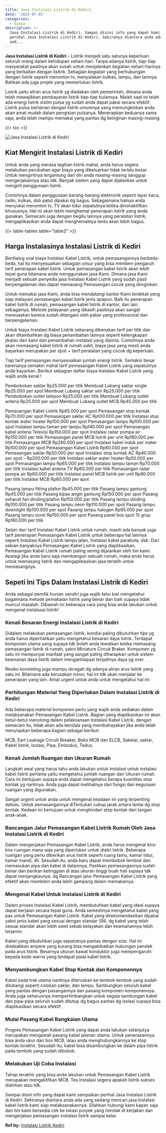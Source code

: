```yaml
---
title: Jasa Instalasi Listrik di Kediri
date: '2025-07-01'
categories:
  - biaya
description: >-
  Jasa Instalasi Listrik di Kediri. Sampai disini info yang dapat kami sampaikan
  perihal Jasa Instalasi Listrik di Kediri. Sekiranya diantara anda ada yang
  sed...
---
```


**Jasa Instalasi Listrik di Kediri** – Listrik menjadi satu satunya keperluan seluruh orang dalam kehidupan sehari-hari. Tanpa adanya listrik, tiap-tiap masyarakat pastinya akan susah untuk menjalankan kegiatan sehari-harinya yang berkaitan dengan listirik. Sebagian kegiatan yang berhubungan dengan listrik seperti menonton tv, menyalakan kulkas, lampu, dan lainnya. Bahkan ada juga projek yang memerlukan listrik.

Listrik yaitu aliran arus listrik yg diadakan oleh pemerintah, dimana anda telah mewajibkan pembayaran listrik tiap-tiap bulannya. Malah saat ini telah ada energi listrik sistim pulsa yg sudah anda dapat pakai secara efektif. Listrik pulsa berlainan dengan listrik umumnya yang memungkinkan anda akan amat mudah dalam pengisian pulsanya. Menerapkan keduanya sama saja, anda telah mampu memakai yang pantas dg keinginan masing-masing.

{{< toc >}}

![Jasa Instalasi Listrik di Kediri](/images/instalasi-listrik-murah45.png)

## Kiat Mengirit Instalasi Listrik di Kediri

Untuk anda yang merasa tagihan listrik mahal, anda harus segera melakukan perubahan agar biaya yang dikeluarkan tidak terlalu besar. Untuk mengiritnya tergantung dari diri anda masing-masing sanggup mengerjakannya atau tdk. Banyak sistem yang dapat dijalankan untuk mengirit penggunaan listrik.

Contohnya dalam penggunaan barang-barang elektronik seperti layar kaca, radio, kulkas, dsb patut dipakai dg bagus. Sebagaimana halnya anda menyukai menonton tv, TV akan tidur sepatutnya ketika dinonaktifkan khususnya. Hal ini akan lebih menghemat penerapan listrik yang anda gunakan. Semacam juga dengan begitu lainnya yang peralatan listrik, mengaplikasikan anda dapat menghematnya tentu akan lebih bagus.

{{< table-tables table="table2" >}}

## Harga Instalasinya Instalasi Listrik di Kediri

Berdialog soal biaya Instalasi Kabel Listrik, untuk pemasangannya berbeda-beda, hal itu menyesuaikan sebagian unsur yang bisa memberi pengaruh tarif penerapan kabel listrik. Untuk pemasangan kabel listrik akan lebih tepat guna bilamana anda menggunakan jasa Kami. Dimana jasa Kami menjadi sebuah penyedia jasa Instalasi Kabel Listrik yang sudah pasti berpengalaman dan dapat memasang Pemasangan cocok yang diinginkan.

Untuk memakai jasa Kami, anda bisa mendatangi kantor Kami terdekat yang siap melayani pemasangan kabel listrik jenis apapun. Baik itu penerapan kabel listrik di rumah, pemasangan kabel listrik di kantor, dan lain sebagainya. Metode pelayanan yang dikasih pastinya akan sangat memuaskan karena sudah ditangani oleh pakar yang professional dan berpengalaman.

Untuk biaya Instalasi Kabel Listrik sekarang dikenakan tarif per titik dan akan ditambahkan dg biaya penambahan lainnya seperti kelengkapan jikalau dari kami dan penambahan instalasi yang dipinta. Contohnya anda akan memasang kabel listrik di rumah sakit, biaya jasa yang mesti anda bayarkan merupakan per spot + tarif peralatan yang cocok dg keperluan.

Tiap tarif pemasangan menyesuaikan jumlah energi listrik. Semakin besar karenanya semakin mahal tarif pemasangan Kabel Listrik yang sepatutnya anda bayarkan. Berikut sebagian daftar biaya Instalasi Kabel Listrik yang wajib anda kenal !

Pembobokan saklar Rp25.000 per titik Membuat Lubang saklar single Rp25.000 per spot Membuat Lubang saklar seri Rp25.000 per titik Pembobokan outlet telepon Rp25.000 per titik Membuat Lubang outlet antena Rp25.000 per spot Membuat Lubang outlet MCB Rp45.000 per titik

Pemasangan Kabel Listrik Rp65.000 per spot Pemasangan stop kontak Rp70.000 per spot Pemasangan saklar AC Rp100.000 per titik Instalasi stop kontak water heater Rp100.000 per spot Pemasangan lampu Rp100.000 per spot Instalasi lampu taman per lampu Rp140.000 per spot Pemasangan kabel antena Televisi Rp150.000 per spot Instalasi radar pompa air Rp150.000 per titik Pemasangan panel MCB listrik per unit Rp180.000 per titik Pemasangan MCB Rp280.000 per spot Instalasi kabel induk per meter Rp100.000 per spot Pemasangan Kabel Listrik Rp60.000 per spot Pemasangan saklar Rp50.000 per spot Instalasi stop kontak AC Rp40.000 per spot – Rp200.000 per titik Instalasi saklar water heater Rp50.000 per spot Pemasangan lampu Rp65.000 per titik Instalasi lampu taman Rp70.000 per titik Instalasi kabel antena TV Rp60.000 per titik Pemasangan radar pompa air Rp60.000 per titik Instalasi panel MCB listrik per unit Rp90.000 per titik Instalasi MCB Rp60.000 per spot

Pasang lampu fitting plafon Rp45.000 per titik Pasang lampu gantung Rp45.000 per titik Pasang kipas angin gantung Rp150.000 per spot Pasang exhaust fan dinding/plafon Rp150.000 per titik Pasang lampu dinding Rp100.000 per titik Pasang lampu neon Rp110.000 per spot Pasang lampu downlight Rp100.000 per spot Pasang lampu halogen Rp95.000 per spot Pasang lampu sorot Rp150.000 per spot Pasang panel box spot 15 grup Rp180.000 per titik

Selain dari tarif Instalasi Kabel Listrik untuk rumah, masih ada banyak juga tarif penerapan Pemasangan Kabel Listrik untuk beberapa hal lainnya seperti Instalasi Kabel Listrik lampu jalan, Instalasi kabel parabola, dsb. Dari sekian banyaknya Pemasangan Kabel Listrik yang diaplikasikan, Pemasangan Kabel Listrik rumah paling sering dijalankan oleh tim kami. Apalagi jika anda baru saja membangun sebuah rumah, maka anda harus untuk memasang listrik dan mengaplikasikan jasa terlatih untuk memasangnya.

## Sepeti Ini Tips Dalam Instalasi Listrik di Kediri


Anda sebagai pemilik hunian sendiri juga wajib tahu kiat mengetahui bagaimana metode pemakaian listrik yang benar dan baik supaya tidak muncul masalah. Dibawah ini beberapa cara yang bisa anda lakukan untuk mengenal instalasai listrik!

### Kenali Besaran Energi Instalasi Listrik di Kediri

Didalam melakukan pemasangan listrik, kondisi paling dibutuhkan tips yg anda harus diperhatikan yaitu mengetahui besaran daya listrik. Terdapat komponen utama yang supaya tdk boleh anda lewatkan ketika memasang pemasangan listrik di rumah, yakni Miniature Circuit Braker. Komponen yg satu ini mempunyai manfaat yang sangat paling diharapkan untuk sistem keamanan daya listrik dalam mengantisipasi terjadinya daya yg over.

Resiko konsleting juga mampu dicegah dg adanya aliran arus listrik yang satu ini. Bilamana ada kerusakan minor, hal ini tdk akan menjalar ke penerapan yang lain. Amat urgent untuk anda untuk mengetahui hal ini.

### Perhitungan Material Yang Diperlukan Dalam Instalasi Listrik di Kediri

Ada beberapa material komponen perlu yang wajib anda sediakan dalam melaksanakan Pemasangan Kabel Listrik. Bagian yang diaplikasikan ini akan betul-betul menolong dalam pelaksanaan Instalasi Kabel Listrik. dengan semacam itu, tidak akan ada kendala yang membahayakan jika anda telah menyiapkan beberapa bagian sebagai berikut:

MCB, Eart Leakage Circuit Breaker, Boks MCB dan ELCB, Sakelar, saklar, Kabel listrik, Isolasi, Pipa, Embodus, Tedus.

### Kenali Jumlah Ruangan dan Ukuran Rumah

Langkah awal yang harus tahu anda lakukan untuk instalasi untuk instalasi kabel listrik pertama yaitu mengetahui jumlah ruangan dan Ukuran rumah. Cara ini bertujuan supaya anda dapat mengetahui berapa kuantitas stop kontak yg nantinya. Anda juga dapat melihatnya dari fungsi dan kegunaan ruangan yang digunakan.

Sangat urgent untuk anda untuk mengenal keadaan ini yang terpenting dahulu. Untuk pemasangannya diTentukan cukup jarak antara lantai dg stop kontak. Kedaan ini bertujuan untuk menghindari stop kontak dari tangan anak-anak.

### Rancangan Jalur Pemasangan Kabel Listrik Rumah Oleh Jasa Instalasi Listrik di Kediri

Dalam mengerjakan Pemasangan Kabel Listrik, anda harus mengenal kira-kira ruangan mana saja yang diperlukan untuk dialiri listrik. Beberapa ruangan yang perlu diberikan arus listrik seperti ruang tamu, kamar tidur, kamar mandi, dll. Sesudah itu, anda baru dapat membobok tembok dan memasukan pipa dan kabel di dalamnya. Pastikan pemasangannya sudah benar dan berikan ketinggian di atas ukuran tinggi buah hati supaya tdk dapat menjangkaunya. dg Rancangan jalur Pemasangan Kabel Listrik yang efektif akan membikin anda lebih gampang dalam memakainya.

### Mengenal Kabel Untuk Instalasi Listrik di Kediri

Dalam proses Instalasi Kabel Listrik, membutuhkan kabel yang ideal supaya dapat berjalan secara tepat guna. Anda semestinya mengetahui kabel yang pas untuk Pemasangan Kabel Listrik. Kabel yang direkomendasikan dipakai yakni jenis kabel yang sesuai dengan standar SNI. dg kabel yang telah sesuai standar akan lebih awet sebab kelayakan dan keamanannya lebih terjamin.

Kabel yang dibutuhkan juga sepatutnya pantas dengan size. Hal ini disebabkan ampere yang kurang bisa mengakibatkan hubungan pendek pada arus listrik. Besarnya ukuran kawat konduktor juga mempengaruhi kepada kode warna yang terdapat pada kabel listrik.

### Menyambungkan Kabel Stop Kontak dan Komponennya

Kabel pada trek utama nantinya diteruskan ke tembok-tembok yang sudah dilubangi seperti colokan saklar, dan lampu. Sambungkan seluruh kabel yang pantas dengan pasangannya dan pasang komponen-komponennya. Anda juga seharusnya mempertimbangkan untuk segala sambungan kabel dan pipa-pipa seluruh sudah ditutup dg bagus pantas dg isolasi supaya bisa diaplikasikan secara efektif.

### Mulai Pasang Kabel Rangkaian Utama

Progres Pemasangan Kabel Listrik yang dapat anda lakukan selanjutya merupakan mengawali pasang kabel jalanan utama. Untuk penerapannya bisa anda ukur dari box MCB, lalau anda menghubungkannya ke stop kontak terakhir. Sesudah itu, kabel bisa disambungkan ke dalam pipa listrik pada tembok yang sudah dibobok.

### Melakukan Uji Coba Instalasi

Tahap terakhir yang bisa anda lakukan untuk Pemasangan Kabel Listrik merupakan mengaktifkan MCB. Tes Instalasi segera apakah listrik sukses dialirkan atau tdk.

Sampai disini info yang dapat kami sampaikan perihal Jasa Instalasi Listrik di Kediri. Sekiranya diantara anda ada yang sedang mencari jasa Instalasi kabel listrik kami siap melaksanakannya. Silahkan hubungi kami kapan saja dan tim kami bersedia cek ke lokasi proyek yang hendak di kerjakan dan mengerjakan pemasangan instalasi listrik sampai kelar.

**Ref by:** [Instalasi Listrik Kediri](https://id.wikipedia.org/wiki/Instalasi)
